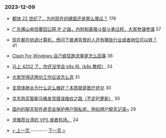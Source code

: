 ### 2023-12-09 
- [都快 22 世纪了，为何现在的硬盘还是那么傻瓜？](https://www.v2ex.com/t/998906) 178
- [广东佛山电信要回公网 IP 之路，内附和客服斗智斗勇过程，大家参谋参谋](https://www.v2ex.com/t/998849) 57
- [现在都在劝退计算机，想问下普通背景的人还有哪些行业或者岗位可以转？](https://www.v2ex.com/t/998923) 41
- [Clash For Windows 自己疯狂跑流量是怎么回事](https://www.v2ex.com/t/998922) 36
- [马上 4202 了，你还没学会 k8s 吗（k8s 教程）](https://www.v2ex.com/t/998891) 33
- [大家觉得这两份工作应该怎么选](https://www.v2ex.com/t/998866) 31
- [支原体肺炎为什么这么难好？本质就是医疗挤兑](https://www.v2ex.com/t/998817) 30
- [京东购买智能马桶发货错误维权之路（不定时更新）](https://www.v2ex.com/t/998889) 30
- [国内的聊天软件是否会保护用户隐私呢，例如用户聊天记录~](https://www.v2ex.com/t/998938) 29
- [求推荐台湾的 VPS 或者机场。](https://www.v2ex.com/t/998863) 24 

- [ < 上一页 ](https://github.com/able8/v2ex-hot-record/blob/master/2023-12-08.md) -------- [ 下一页 > ](https://github.com/able8/v2ex-hot-record/blob/master/2023-12-10.md)